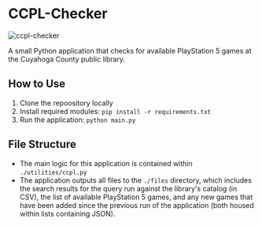 # CCPL-Checker
![ccpl-checker](https://github.com/bdriggs/ccpl-checker/assets/65035792/2c890e84-8889-4ef0-9e5e-2b3f3583c0b9)

A small Python application that checks for available PlayStation 5 games at the Cuyahoga County public library.

## How to Use

1. Clone the repoository locally
2. Install required modules: `pip install -r requirements.txt`
3. Run the application: `python main.py`

## File Structure

- The main logic for this application is contained within `./utilities/ccpl.py`
- The application outputs all files to the `./files` directory, which includes the search results for the query run against the library's catalog (in CSV), the list of available PlayStation 5 games, and any new games that have been added since the previous run of the application (both housed within lists containing JSON).
